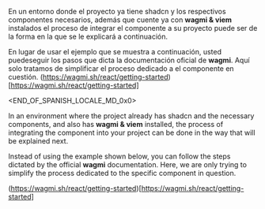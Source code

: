 En un entorno donde el proyecto ya tiene shadcn y los respectivos componentes necesarios, además que cuente ya con **wagmi & viem** instalados el proceso de integrar el componente a su proyecto puede ser de la forma en la que se le explicará a continuación.
 
En lugar de usar el ejemplo que se muestra a continuación, usted puedeseguir los pasos que dicta la documentación oficial de **wagmi**. Aquí solo tratamos de simplificar el proceso dedicado a el componente en cuestión.
(https://wagmi.sh/react/getting-started)[https://wagmi.sh/react/getting-started]

<END_OF_SPANISH_LOCALE_MD_0x0>

In an environment where the project already has shadcn and the necessary components, and also has **wagmi & viem** installed, the process of integrating the component into your project can be done in the way that will be explained next.

Instead of using the example shown below, you can follow the steps dictated by the official **wagmi** documentation. Here, we are only trying to simplify the process dedicated to the specific component in question.

(https://wagmi.sh/react/getting-started)[https://wagmi.sh/react/getting-started]